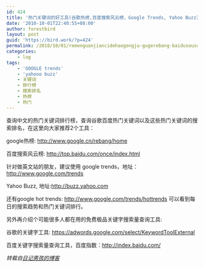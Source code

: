 ```yaml
---
id: 424
title: '热门关键词的好工具(谷歌热榜,百度搜索风云榜，Google Trends, Yahoo Buzz)'
date: '2010-10-01T22:40:55+08:00'
author: forestbird
layout: post
guid: 'https://bird.work/?p=424'
permalink: /2010/10/01/remenguanjiancidehaogongju-gugerebang-baidusousuofengyunbang-google-trends-yahoo-buzz-2/
categories:
    - log
tags:
    - 'GOOGLE trends'
    - 'yahooo buzz'
    - 关键词
    - 排行榜
    - 搜索排名
    - 热榜
    - 热门
---
```


查询中文的热门关键词排行榜，查询谷歌百度热门关键词以及这些热门关键词的搜索排名，在这里向大家推荐2个工具：

google热榜: http://www.google.cn/rebang/home

百度搜索风云榜: http://top.baidu.com/once/index.html

针对做英文站的朋友，建议使用 google trends，地址：http://www.google.com/trends

Yahoo Buzz, 地址:http://buzz.yahoo.com

还有google hot trends: http://www.google.com/trends/hottrends 可以看到每日的搜索趋势和热门关键词排行。﻿

另外再介绍个可能很多人都在用的免费极品关键字搜索量查询工具:

谷歌的关键字工具: https://adwords.google.com/select/KeywordToolExternal

百度关键字搜索量查询工具，百度指数：http://index.baidu.com/

*转载自[日记男孩的博客](http://www.diaryboy.cn/)*